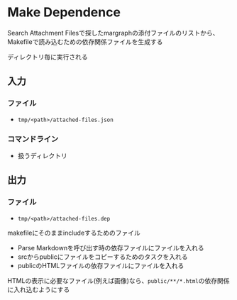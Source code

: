 # Make Dependence

Search Attachment Filesで探したmargraphの添付ファイルのリストから、Makefileで読み込むための依存関係ファイルを生成する

ディレクトリ毎に実行される

## 入力

### ファイル

- `tmp/<path>/attached-files.json`

### コマンドライン

- 扱うディレクトリ

## 出力

### ファイル

- `tmp/<path>/attached-files.dep`

makefileにそのままincludeするためのファイル
- Parse Markdownを呼び出す時の依存ファイルにファイルを入れる
- srcからpublicにファイルをコピーするためのタスクを入れる
- publicのHTMLファイルの依存ファイルにファイルを入れる

HTMLの表示に必要なファイル(例えば画像)なら、`public/**/*.html`の依存関係に入れ込むようにする
